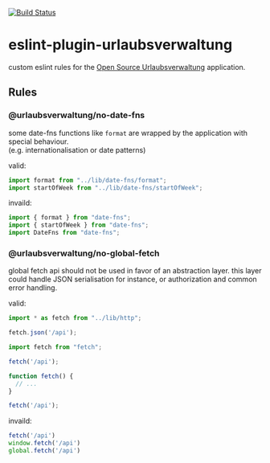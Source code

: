 [![Build Status](https://travis-ci.org/synyx/eslint-plugin-urlaubsverwaltung.svg?branch=main)](https://travis-ci.org/synyx/eslint-plugin-urlaubsverwaltung)

# eslint-plugin-urlaubsverwaltung

custom eslint rules for the [Open Source Urlaubsverwaltung](https://github.com/synyx/urlaubsverwaltung) application.

## Rules

### @urlaubsverwaltung/no-date-fns

some date-fns functions like `format` are wrapped by the application with special behaviour.  
(e.g. internationalisation or date patterns)

valid:

```js
import format from "../lib/date-fns/format";
import startOfWeek from "../lib/date-fns/startOfWeek";
```

invaild:

```js
import { format } from "date-fns";
import { startOfWeek } from "date-fns";
import DateFns from "date-fns";
```

### @urlaubsverwaltung/no-global-fetch

global fetch api should not be used in favor of an abstraction layer.
this layer could handle JSON serialisation for instance, or authorization and common error handling.

valid:

```js
import * as fetch from "../lib/http";

fetch.json('/api');
```

```js
import fetch from "fetch";

fetch('/api');
```

```js
function fetch() {
  // ...
}

fetch('/api');
```

invaild:

```js
fetch('/api')
window.fetch('/api')
global.fetch('/api')
```
